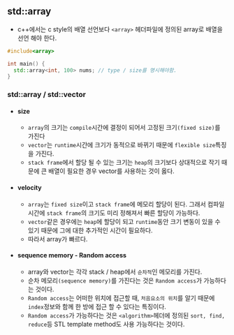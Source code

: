 ## std::array
- c++에서는 c style의 배열 선언보다 `<array>` 헤더파일에 정의된 array로 배열을 선언 해야 한다.
```cpp
#include<array>

int main() {
  std::array<int, 100> nums; // type / size를 명시해야함.
}
```

### std::array / std::vector
  - #### size
    - `array`의 크기는 `compile`시간에 결정이 되어서 고정된 크기`(fixed size)`를 가진다
    - `vector`는 `runtime`시간에 크기가 동적으로 바뀌기 때문에 `flexible size`특징을 가진다.
    - `stack frame`에서 할당 될 수 있는 크기는 `heap`의 크기보다 상대적으로 작기 때문에 큰 배열이 필요한 경우 vector를 사용하는 것이 옳다.
  - #### velocity
    - `array`는 `fixed size`이고 `stack frame`에 메모리 할당이 된다. 그래서 컴파일 시간에 `stack frame`의 크기도 미리 정해져서 빠른 할당이 가능하다.
    - `vector`같은 경우에는 `heap`에 할당이 되고 `runtime`동안 크기 변동이 있을 수 있기 때문에 그에 대한 추가적인 시간이 필요하다.
    - 따라서 array가 빠르다.
  - #### sequence memory - Random access
    - array와 vector는 각각 stack / heap에서 `순차적`인 메모리를 가진다.
    - 순차 메모리`(sequence memory)`를 가진다는 것은 `Random access`가 가능하다는 것이다.
    - `Random access`는 어떠한 위치에 접근할 때, `처음요소의 위치`를 알기 때문에 `index`정보와 함께 한 방에 접근 할 수 있다는 특징이다.
    - `Random access`가 가능하다는 것은 `<algorithm>`헤더에 정의된 `sort, find, reduce`등 STL template method도 사용 가능하다는 것이다.

